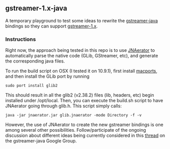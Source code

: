## gstreamer-1.x-java

A temporary playground to test some ideas to rewrite the [gstreamer-java](https://code.google.com/p/gstreamer-java/) bindings so they can support [gstreamer-1.x](http://gstreamer.freedesktop.org/news/).

### Instructions

Right now, the approach being tested in this repo is to use [JNAerator](https://github.com/ochafik/nativelibs4java) to automatically parse the native code (GLib, GStreamer, etc), and generate the corresponding java files. 

To run the build script on OSX (I tested it on 10.9.1), first install [macports](http://www.macports.org/), and then install the GLib port by running

```
sudo port install glib2
```

This should result in all the glib2 (v2.38.2) files (lib, headers, etc) begin installed under /opt/local. Then, you can execute the build.sh script to have JNAerator going through glib.h. This script simply calls:

```
java -jar jnaerator.jar glib.jnaerator -mode Directory -f -v
```

However, the use of JNAerator to create the new gstreamer bindings is one among several other possibilities. Follow/participate of the ongoing discussion about different ideas being currently considered in this [thread](http://tinyurl.com/ot3lm9w) on the gstreamer-java Google Group.